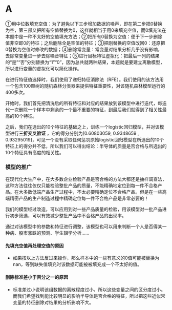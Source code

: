# A



①用中位数填充空值：为了避免以下三步增加数据的噪声，即在第二步把0替换为空，第三部又把所有空值替换为0，这样就相当于用0来填充空值，而0填充法在本题中是一种不太好的空值填充方法；②把所有0替换为空值：便于下一步删除值非空即0的特征；之后删除全是空值的特征；③把刚替换的空值改回0：还原把0替换为空值时修改的数据；④删除常变量：常变量对结果分析几乎没有影响，去除常变量进一步去除噪音特征；⑤进行目标特征虚拟化：把最后一列的结果的“是”“否”分别替换为“1”“0”，因为总共就两种结果，本题就是要建立离散模型，所以进行变量的虚拟化可以简化操作。







在进行特征值选择时，我们使用了递归特征消除法（RFE）。我们使用的该方法用一个包含100颗树的随机森林分类器来提供特征重要性，对该随机森林模型运行的400多次。

开始时，我们首先把清洗后的所有特征和对应的结果放到该模型中进行迭代，每迭代一次删除一个样本中剩余的一个最不重要的特征，到最后我们就得到了相关性最高的10个特征。

之后，我们在选出的10个特征的基础之上，训练一个logistic回归模型，并对该模型进行**三折交叉验证** ，它的得分分别为[0.60803059, 0.9348659 , 0.93295019]，可见一个没有采取任何惩罚原始logistic回归模型在所选出的10个特征上的得分并不低，所以我们可以得出结论：半导体的质量是否合格与所选出的10个特征具有高度的相关性。









### 模型的推广

在现代化大生产中，在大多数企业检验产品是否合格的方法大都还是抽样调查法，这种方法往往仅仅只能检验整批产品的质量，不能精确地定位到每一件不合格产品。在大多数低端产品生产过程中，不太必要精确定位不合格产品。但是在一些高端精密产品的生产制造过程中精确定位每一件不合格产品是非常必要的！

我们的模型经过改造，可以应用到对一些产品质量的检验，用该模型对一批产品进行初步筛选，可以有效减少整批产品中不合格产品的出现率。

通过对该模型中的参数和特征进行调整，该模型也可以用来判断一个人是否得某一种病、股市涨跌的预测、学生辍学分析……



#### 先填充空值再处理空值的原因

- 如果按以上方法反过来操作，那么样本中的一些有意义的0值可能被替换为nan，等到缺失值填充时该数据可能被被填充成一个不太好的值。

  

#### 删除标准差小于百分之一的原因

- 标准差过小说明该组数据的离散程度过小，所以这些变量之间的区分度过小。而我们希望找到能比较明显的影响半导体是否合格的特征，所以把这些近似常变量的特征删除对结果的分析影响不大。


